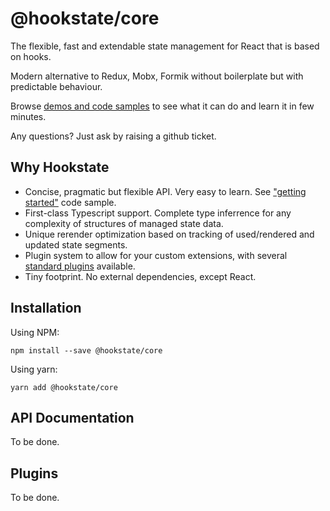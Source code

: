 # @hookstate/core

The flexible, fast and extendable state management for React that is based on hooks.

Modern alternative to Redux, Mobx, Formik without boilerplate but with predictable behaviour.

Browse [demos and code samples](https://hookstate.netlify.com) to see what it can do and learn it in few minutes.

Any questions? Just ask by raising a github ticket.

## Why Hookstate

- Concise, pragmatic but flexible API. Very easy to learn. See ["getting started"](https://hookstate.netlify.com/getting-started) code sample.
- First-class Typescript support. Complete type inferrence for any complexity of structures of managed state data.
- Unique rerender optimization based on tracking of used/rendered and updated state segments.
- Plugin system to allow for your custom extensions, with several [standard plugins](#plugins) available.
- Tiny footprint. No external dependencies, except React.

## Installation

Using NPM:
```
npm install --save @hookstate/core
```

Using yarn:
```
yarn add @hookstate/core
```

## API Documentation

To be done.

## Plugins

To be done.
